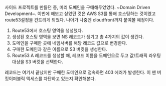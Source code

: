 사이드 프로젝트를 만들던 중, 미리 도메인을 구매해두었었다. ~Domain Driven Development~. 
이번에 해보고 싶었던 것은 AWS S3를 통해 호스팅하는 것이였고 route53설정을 건드리게 되었다. 나아가 나중엔 cloudfront까지 붙여볼 예정이다.

1. Route53에서 호스팅 영역을 생성했다.
2. 생성된 호스팅 영역을 보면 NS 레코드가 생기고 총 4가지의 값이 생긴다.
3. 도메인을 구매한 곳에 네임서버를 해당 레코드 값으로 변경한다.
4. 구매한 도메인과 같은 이름으로 S3 버킷을 생성한다. 
5. Route53 A 레코드를 생성할 때, 레코드 이름을 도메인으로 두고 값/트래픽 라우팅 대상을 S3 버킷을 선택한다.

레코드는 여기서 끝났지만 구매한 도메인으로 접속하면 403 에러가 발생한다.
이 땐 버킷이퍼블릭 액세스를 차단하고 있는지 확인해본다.
